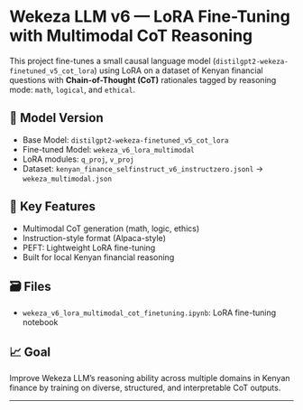 # Wekeza LLM v6 — LoRA Fine-Tuning with Multimodal CoT Reasoning

This project fine-tunes a small causal language model (`distilgpt2-wekeza-finetuned_v5_cot_lora`) using LoRA on a dataset of Kenyan financial questions with **Chain-of-Thought (CoT)** rationales tagged by reasoning mode: `math`, `logical`, and `ethical`.

## 🔧 Model Version
- Base Model: `distilgpt2-wekeza-finetuned_v5_cot_lora`
- Fine-tuned Model: `wekeza_v6_lora_multimodal`
- LoRA modules: `q_proj`, `v_proj`
- Dataset: `kenyan_finance_selfinstruct_v6_instructzero.jsonl` → `wekeza_multimodal.json`

## 🧠 Key Features
- Multimodal CoT generation (math, logic, ethics)
- Instruction-style format (Alpaca-style)
- PEFT: Lightweight LoRA fine-tuning
- Built for local Kenyan financial reasoning

## 🗃️ Files
- `wekeza_v6_lora_multimodal_cot_finetuning.ipynb`: LoRA fine-tuning notebook

## 📈 Goal
Improve Wekeza LLM’s reasoning ability across multiple domains in Kenyan finance by training on diverse, structured, and interpretable CoT outputs.

---
